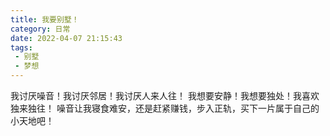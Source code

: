 ```yaml
---
title: 我要别墅！
category: 日常
date: 2022-04-07 21:15:43
tags:
 - 别墅
 - 梦想
---
```

我讨厌噪音！我讨厌邻居！我讨厌人来人往！
我想要安静！我想要独处！我喜欢独来独往！
噪音让我寝食难安，还是赶紧赚钱，步入正轨，买下一片属于自己的小天地吧！
